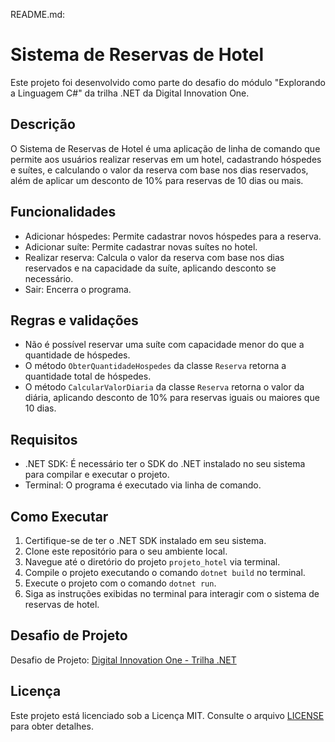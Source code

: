 README.md:

# Sistema de Reservas de Hotel

Este projeto foi desenvolvido como parte do desafio do módulo "Explorando a Linguagem C#" da trilha .NET da Digital Innovation One.

## Descrição

O Sistema de Reservas de Hotel é uma aplicação de linha de comando que permite aos usuários realizar reservas em um hotel, cadastrando hóspedes e suítes, e calculando o valor da reserva com base nos dias reservados, além de aplicar um desconto de 10% para reservas de 10 dias ou mais.

## Funcionalidades

- Adicionar hóspedes: Permite cadastrar novos hóspedes para a reserva.
- Adicionar suíte: Permite cadastrar novas suítes no hotel.
- Realizar reserva: Calcula o valor da reserva com base nos dias reservados e na capacidade da suíte, aplicando desconto se necessário.
- Sair: Encerra o programa.

## Regras e validações

- Não é possível reservar uma suíte com capacidade menor do que a quantidade de hóspedes.
- O método `ObterQuantidadeHospedes` da classe `Reserva` retorna a quantidade total de hóspedes.
- O método `CalcularValorDiaria` da classe `Reserva` retorna o valor da diária, aplicando desconto de 10% para reservas iguais ou maiores que 10 dias.

## Requisitos

- .NET SDK: É necessário ter o SDK do .NET instalado no seu sistema para compilar e executar o projeto.
- Terminal: O programa é executado via linha de comando.

## Como Executar

1. Certifique-se de ter o .NET SDK instalado em seu sistema.
2. Clone este repositório para o seu ambiente local.
3. Navegue até o diretório do projeto `projeto_hotel` via terminal.
4. Compile o projeto executando o comando `dotnet build` no terminal.
5. Execute o projeto com o comando `dotnet run`.
6. Siga as instruções exibidas no terminal para interagir com o sistema de reservas de hotel.

## Desafio de Projeto

Desafio de Projeto: [Digital Innovation One - Trilha .NET](https://github.com/digitalinnovationone/trilha-net-explorando-desafio)

## Licença

Este projeto está licenciado sob a Licença MIT. Consulte o arquivo [LICENSE](LICENSE) para obter detalhes.